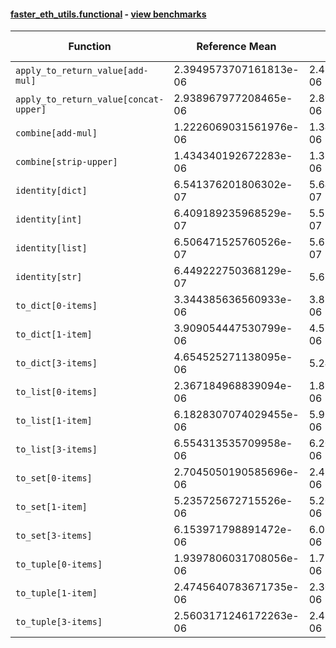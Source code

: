 #### [faster_eth_utils.functional](https://github.com/BobTheBuidler/faster-eth-utils/blob/master/faster_eth_utils/functional.py) - [view benchmarks](https://github.com/BobTheBuidler/faster-eth-utils/blob/master/benchmarks/test_functional_benchmarks.py)

| Function | Reference Mean | Faster Mean | % Change | Speedup (%) | x Faster | Faster |
|----------|---------------|-------------|----------|-------------|----------|--------|
| `apply_to_return_value[add-mul]` | 2.3949573707161813e-06 | 2.435661339737523e-06 | -1.70% | -1.67% | 0.98x | ❌ |
| `apply_to_return_value[concat-upper]` | 2.938967977208465e-06 | 2.807740621800379e-06 | 4.47% | 4.67% | 1.05x | ✅ |
| `combine[add-mul]` | 1.2226069031561976e-06 | 1.342267526235845e-06 | -9.79% | -8.91% | 0.91x | ❌ |
| `combine[strip-upper]` | 1.434340192672283e-06 | 1.3388249371111838e-06 | 6.66% | 7.13% | 1.07x | ✅ |
| `identity[dict]` | 6.541376201806302e-07 | 5.646773944762558e-07 | 13.68% | 15.84% | 1.16x | ✅ |
| `identity[int]` | 6.409189235968529e-07 | 5.522177582375265e-07 | 13.84% | 16.06% | 1.16x | ✅ |
| `identity[list]` | 6.506471525760526e-07 | 5.619134281500554e-07 | 13.64% | 15.79% | 1.16x | ✅ |
| `identity[str]` | 6.449222750368129e-07 | 5.61589457735123e-07 | 12.92% | 14.84% | 1.15x | ✅ |
| `to_dict[0-items]` | 3.344385636560933e-06 | 3.8198805706750015e-06 | -14.22% | -12.45% | 0.88x | ❌ |
| `to_dict[1-item]` | 3.909054447530799e-06 | 4.528877770366604e-06 | -15.86% | -13.69% | 0.86x | ❌ |
| `to_dict[3-items]` | 4.654525271138095e-06 | 5.2412494114818e-06 | -12.61% | -11.19% | 0.89x | ❌ |
| `to_list[0-items]` | 2.367184968839094e-06 | 1.8981771100142963e-06 | 19.81% | 24.71% | 1.25x | ✅ |
| `to_list[1-item]` | 6.1828307074029455e-06 | 5.910040093664015e-06 | 4.41% | 4.62% | 1.05x | ✅ |
| `to_list[3-items]` | 6.554313535709958e-06 | 6.205864475864677e-06 | 5.32% | 5.61% | 1.06x | ✅ |
| `to_set[0-items]` | 2.7045050190585696e-06 | 2.4595829148305706e-06 | 9.06% | 9.96% | 1.10x | ✅ |
| `to_set[1-item]` | 5.235725672715526e-06 | 5.201347674115468e-06 | 0.66% | 0.66% | 1.01x | ✅ |
| `to_set[3-items]` | 6.153971798891472e-06 | 6.060741383110661e-06 | 1.51% | 1.54% | 1.02x | ✅ |
| `to_tuple[0-items]` | 1.9397806031708056e-06 | 1.7786473160433115e-06 | 8.31% | 9.06% | 1.09x | ✅ |
| `to_tuple[1-item]` | 2.4745640783671735e-06 | 2.300656165978872e-06 | 7.03% | 7.56% | 1.08x | ✅ |
| `to_tuple[3-items]` | 2.5603171246172263e-06 | 2.4151146611817403e-06 | 5.67% | 6.01% | 1.06x | ✅ |
